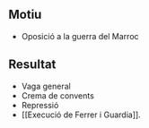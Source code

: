 ## Motiu

- Oposició a la guerra del Marroc

## Resultat

- Vaga general
- Crema de convents
- Repressió
- [[Execució de Ferrer i Guardia]].